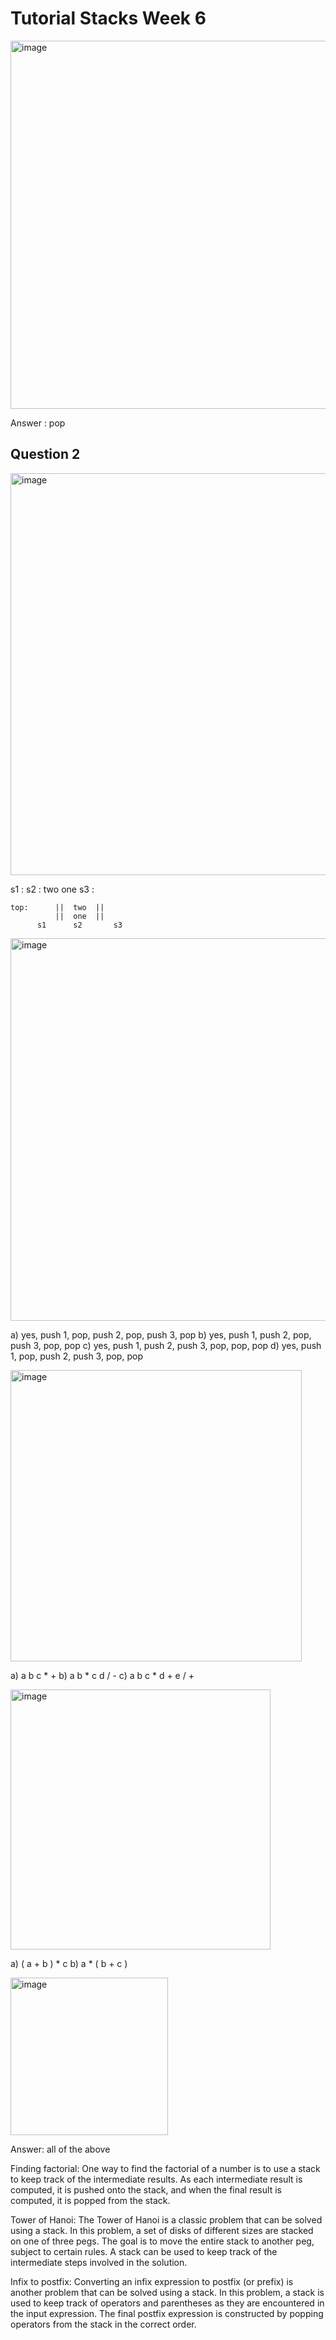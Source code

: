 # Tutorial Stacks Week 6
<img width="589" alt="image" src="https://user-images.githubusercontent.com/127722651/234826865-1c687df7-3375-4e75-8f65-98d566780b21.png">

Answer : pop

## Question 2
<img width="643" alt="image" src="https://user-images.githubusercontent.com/127722651/234827272-5c16b4bb-1e33-4bc9-9965-0216f0bc1855.png">

s1 : 
s2 : two one
s3 : 

```
top:      ||  two  ||
          ||  one  ||   
      s1      s2       s3
```
      
<img width="612" alt="image" src="https://user-images.githubusercontent.com/127722651/234828642-243cf94c-17af-4063-8c65-6e4df4d312f0.png">

a) yes, push 1, pop, push 2, pop, push 3, pop 
b) yes, push 1, push 2, pop, push 3, pop, pop
c) yes, push 1, push 2, push 3, pop, pop, pop
d) yes, push 1, pop, push 2, push 3, pop, pop

<img width="466" alt="image" src="https://user-images.githubusercontent.com/127722651/234834084-a17bd2a9-d7d9-49d4-bc1d-03232725d888.png">

a)  a b c * +
b)  a b * c d / -
c)  a b c * d + e / +

<img width="416" alt="image" src="https://user-images.githubusercontent.com/127722651/234838461-0fd855e9-9c7f-42fe-936c-8c59233cece9.png">

a) ( a + b ) * c
b) a * ( b + c )

<img width="252" alt="image" src="https://user-images.githubusercontent.com/127722651/234838903-4e7d2350-1b12-4e35-9124-aebc6ddb8d87.png">

Answer: all of the above

Finding factorial: One way to find the factorial of a number is to use a stack to keep track of the intermediate results. As each intermediate result is computed, it is pushed onto the stack, and when the final result is computed, it is popped from the stack.

Tower of Hanoi: The Tower of Hanoi is a classic problem that can be solved using a stack. In this problem, a set of disks of different sizes are stacked on one of three pegs. The goal is to move the entire stack to another peg, subject to certain rules. A stack can be used to keep track of the intermediate steps involved in the solution.

Infix to postfix: Converting an infix expression to postfix (or prefix) is another problem that can be solved using a stack. In this problem, a stack is used to keep track of operators and parentheses as they are encountered in the input expression. The final postfix expression is constructed by popping operators from the stack in the correct order.

